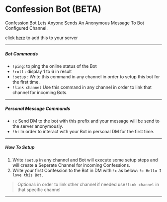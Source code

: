 # Confession Bot (BETA)

Confession Bot Lets Anyone Sends An Anonymous Message To Bot Configured Channel.

click [here](https://discord.com/oauth2/authorize?client_id=818581909050884116&permissions=8&scope=bot "here") to add this to your server


------------

##### Bot Commands

- `!ping`: to ping the online status of the Bot
- `!roll` : display 1 to 6 in result
- `!setup` : Write this command in any channel in order to setup this bot for the first time.
- `!link channel` Use this command in any channel in order to link that channel for incoming Bots.

------------

##### Personal Message Commands

- `!c` Send DM to the bot with this prefix and your message will be send to the server anonymously.
- `!hi` In order to interact with your Bot in personal DM for the first time.


------------

##### How To Setup

1. Write `!setup` in any channel and Bot will execute some setup steps and will create a Seperate Channel for incoming
   Confessions.
2. Write your first Confession to the Bot in DM with `!c` as below:
   `!c Hello I love this Bot.`

> Optional: in order to link other channel if needed use`!link channel` in that specific channel


------------
